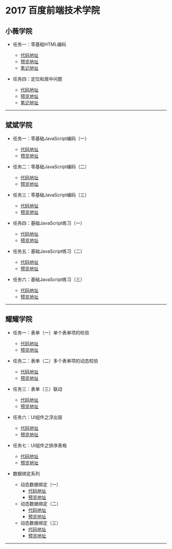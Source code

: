 # 2017 百度前端技术学院

## 小薇学院
- 任务一：零基础HTML编码
  - [代码地址](https://github.com/Away0x/baidu_fe/blob/master/xiaowei/lesson_1/index.html)
  - [预览地址](http://htmlpreview.github.io/?https://github.com/Away0x/baidu_fe/blob/master/xiaowei/lesson_1/index.html)
  - [笔记地址](https://github.com/Away0x/baidu_fe/tree/master/xiaowei/lesson_1)

- 任务四：定位和居中问题
  - [代码地址](https://github.com/Away0x/baidu_fe/blob/master/xiaowei/lesson_4/index.html)
  - [预览地址](http://htmlpreview.github.io/?https://github.com/Away0x/baidu_fe/blob/master/xiaowei/lesson_4/index.html)
  - [笔记地址](https://github.com/Away0x/baidu_fe/tree/master/xiaowei/lesson_4)

***

## 斌斌学院
- 任务一：零基础JavaScript编码（一）
  - [代码地址](https://github.com/Away0x/baidu_fe/blob/master/bingbing/lesson_1/index.html)
  - [预览地址](http://htmlpreview.github.io/?https://github.com/Away0x/baidu_fe/blob/master/bingbing/lesson_1/index.html)

- 任务二：零基础JavaScript编码（二）
  - [代码地址](https://github.com/Away0x/baidu_fe/blob/master/bingbing/lesson_2/index.html)
  - [预览地址](http://htmlpreview.github.io/?https://github.com/Away0x/baidu_fe/blob/master/bingbing/lesson_2/index.html)

- 任务三：零基础JavaScript编码（三）
  - [代码地址](https://github.com/Away0x/baidu_fe/blob/master/bingbing/lesson_3/index.html)
  - [预览地址](http://htmlpreview.github.io/?https://github.com/Away0x/baidu_fe/blob/master/bingbing/lesson_3/index.html)

- 任务四：基础JavaScript练习（一）
  - [代码地址](https://github.com/Away0x/baidu_fe/blob/master/bingbing/lesson_4/index.html)
  - [预览地址](http://htmlpreview.github.io/?https://github.com/Away0x/baidu_fe/blob/master/bingbing/lesson_4/index.html)

- 任务五：基础JavaScript练习（二）
  - [代码地址](https://github.com/Away0x/baidu_fe/blob/master/bingbing/lesson_5/index.html)
  - [预览地址](http://htmlpreview.github.io/?https://github.com/Away0x/baidu_fe/blob/master/bingbing/lesson_5/index.html)

- 任务六：基础JavaScript练习（三）
  - [代码地址](https://github.com/Away0x/baidu_fe/blob/master/bingbing/lesson_6/index.html)
  - [预览地址](http://htmlpreview.github.io/?https://github.com/Away0x/baidu_fe/blob/master/bingbing/lesson_6/index.html)

***

## 耀耀学院
- 任务一：表单（一）单个表单项的检验
  - [代码地址](https://github.com/Away0x/baidu_fe/blob/master/yaoyao/lesson_1/index.html)
  - [预览地址](http://htmlpreview.github.io/?https://github.com/Away0x/baidu_fe/blob/master/yaoyao/lesson_1/index.html)

- 任务二：表单（二）多个表单项的动态校验
  - [代码地址](https://github.com/Away0x/baidu_fe/blob/master/yaoyao/lesson_2/index.html)
  - [预览地址](http://htmlpreview.github.io/?https://github.com/Away0x/baidu_fe/blob/master/yaoyao/lesson_2/index.html)

- 任务三：表单（三）联动
  - [代码地址](https://github.com/Away0x/baidu_fe/blob/master/yaoyao/lesson_3/index.html)
  - [预览地址](http://htmlpreview.github.io/?https://github.com/Away0x/baidu_fe/blob/master/yaoyao/lesson_3/index.html)

- 任务六：UI组件之浮出层
  - [代码地址](https://github.com/Away0x/baidu_fe/blob/master/yaoyao/lesson_6/index.html)
  - [预览地址](http://htmlpreview.github.io/?https://github.com/Away0x/baidu_fe/blob/master/yaoyao/lesson_6/index.html)

- 任务七：UI组件之排序表格
  - [代码地址](https://github.com/Away0x/baidu_fe/blob/master/yaoyao/lesson_7/index.html)
  - [预览地址](http://htmlpreview.github.io/?https://github.com/Away0x/baidu_fe/blob/master/yaoyao/lesson_7/index.html)

- 数据绑定系列
  - 动态数据绑定（一）
    - [代码地址](https://github.com/Away0x/baidu_fe/blob/master/nuomi/mvvm/lesson_1/index.html)
    - [预览地址](http://htmlpreview.github.io/?https://github.com/Away0x/baidu_fe/blob/master/nuomi/mvvm/lesson_1/index.html)
  - 动态数据绑定（二）
    - [代码地址](https://github.com/Away0x/baidu_fe/blob/master/nuomi/mvvm/lesson_2/index.html)
    - [预览地址](http://htmlpreview.github.io/?https://github.com/Away0x/baidu_fe/blob/master/nuomi/mvvm/lesson_2/index.html)
  - 动态数据绑定（三）
    - [代码地址](https://github.com/Away0x/baidu_fe/blob/master/nuomi/mvvm/lesson_3/index.html)
    - [预览地址](http://htmlpreview.github.io/?https://github.com/Away0x/baidu_fe/blob/master/nuomi/mvvm/lesson_3/index.html)

***
